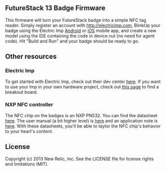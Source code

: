 ## FutureStack 13 Badge Firmware

This firmware will turn your FutureStack badge into a simple NFC tag reader.  Simply register an account with http://electricimp.com, BlinkUp your badge using the Electric Imp [Android](https://play.google.com/store/apps/details?id=com.electricimp.electricimp) or [iOS](https://itunes.apple.com/lb/app/electric-imp/id547133856?mt=8) mobile app, and create a new model using the IDE containing the code in device.nut (no need for agent code).  Hit "Build and Run" and your badge should be ready to go.

## Other resources
### Electric Imp
To get started with Electric Imp, check out their dev center [here](https://electricimp.com/docs).  If you want to use your Imp in your own hardware project, check out [this page](https://electricimp.com/docs/gettingstarted/devkits) to find a breakout board.

### NXP NFC controller
The NFC chip on the badges is an NXP PN532.  You can find the datasheet [here]( http://www.adafruit.com/datasheets/pn532longds.pdf).  The user manual (a bit higher level) is [here]( http://www.adafruit.com/datasheets/pn532um.pdf) and an application note is [here]( http://www.adafruit.com/datasheets/PN532C106_Application%20Note_v1.2.pdf).  With these datasheets, you'll be able to taylor the NFC chip's behavior to your heart's content.



## License
Copyright (c) 2013 New Relic, Inc. See the LICENSE file for license rights and limitations (MIT).


